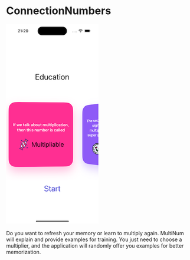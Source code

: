 # ConnectionNumbers
![Image](https://github.com/kingkonu/ConnectionNumbers/blob/main/Simulator%20Screenshot%20-%20iPhone%2015%20Pro%20-%202023-10-14%20at%2021.20.30.png)


Do you want to refresh your memory or learn to multiply again. MultiNum will explain and provide examples for training. You just need to choose a multiplier, and the application will randomly offer you examples for better memorization.
